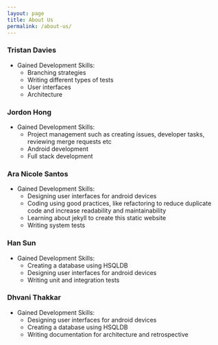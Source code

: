 ```yaml
---
layout: page
title: About Us
permalink: /about-us/
---
```


### Tristan Davies
- Gained Development Skills:
  - Branching strategies
  - Writing different types of tests
  - User interfaces
  - Architecture

### Jordon Hong
- Gained Development Skills:
  - Project management such as creating issues, developer tasks, reviewing merge requests etc
  - Android development
  - Full stack development

### Ara Nicole Santos
- Gained Development Skills:
  - Designing user interfaces for android devices
  - Coding using good practices, like refactoring to reduce duplicate code and increase readability and maintainability
  - Learning about jekyll to create this static website
  - Writing system tests

### Han Sun
- Gained Development Skills:
  - Creating a database using HSQLDB
  - Designing user interfaces for android devices
  - Writing unit and integration tests

### Dhvani Thakkar
- Gained Development Skills:
  - Designing user interfaces for android devices
  - Creating a database using HSQLDB
  - Writing documentation for architecture and retrospective 

